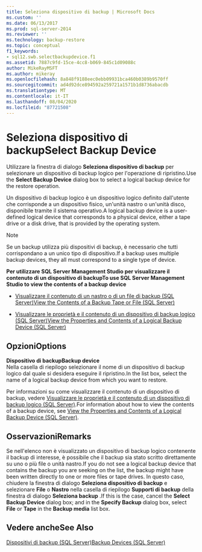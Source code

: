 ```yaml
---
title: Seleziona dispositivo di backup | Microsoft Docs
ms.custom: ''
ms.date: 06/13/2017
ms.prod: sql-server-2014
ms.reviewer: ''
ms.technology: backup-restore
ms.topic: conceptual
f1_keywords:
- sql12.swb.selectbackupdevice.f1
ms.assetid: 7887c9fd-15ce-4cc8-b069-845c1d09088c
author: MikeRayMSFT
ms.author: mikeray
ms.openlocfilehash: 8a848f9188eec0ebb09931bca460b0389b9570ff
ms.sourcegitcommit: ad4d92dce894592a259721a1571b1d8736abacdb
ms.translationtype: MT
ms.contentlocale: it-IT
ms.lasthandoff: 08/04/2020
ms.locfileid: "87721508"
---
```

# <a name="select-backup-device"></a><span data-ttu-id="622ce-102">Seleziona dispositivo di backup</span><span class="sxs-lookup"><span data-stu-id="622ce-102">Select Backup Device</span></span>
  <span data-ttu-id="622ce-103">Utilizzare la finestra di dialogo **Seleziona dispositivo di backup** per selezionare un dispositivo di backup logico per l'operazione di ripristino.</span><span class="sxs-lookup"><span data-stu-id="622ce-103">Use the **Select Backup Device** dialog box to select a logical backup device for the restore operation.</span></span>  
  
 <span data-ttu-id="622ce-104">Un dispositivo di backup logico è un dispositivo logico definito dall'utente che corrisponde a un dispositivo fisico, un'unità nastro o un'unità disco, disponibile tramite il sistema operativo.</span><span class="sxs-lookup"><span data-stu-id="622ce-104">A logical backup device is a user-defined logical device that corresponds to a physical device, either a tape drive or a disk drive, that is provided by the operating system.</span></span>  
  
> [!NOTE]  
>  <span data-ttu-id="622ce-105">Se un backup utilizza più dispositivi di backup, è necessario che tutti corrispondano a un unico tipo di dispositivo.</span><span class="sxs-lookup"><span data-stu-id="622ce-105">If a backup uses multiple backup devices, they all must correspond to a single type of device.</span></span>  
  
 <span data-ttu-id="622ce-106">**Per utilizzare SQL Server Management Studio per visualizzare il contenuto di un dispositivo di backup**</span><span class="sxs-lookup"><span data-stu-id="622ce-106">**To use SQL Server Management Studio to view the contents of a backup device**</span></span>  
  
-   [<span data-ttu-id="622ce-107">Visualizzare il contenuto di un nastro o di un file di backup &#40;SQL Server&#41;</span><span class="sxs-lookup"><span data-stu-id="622ce-107">View the Contents of a Backup Tape or File &#40;SQL Server&#41;</span></span>](view-the-contents-of-a-backup-tape-or-file-sql-server.md)  
  
-   [<span data-ttu-id="622ce-108">Visualizzare le proprietà e il contenuto di un dispositivo di backup logico &#40;SQL Server&#41;</span><span class="sxs-lookup"><span data-stu-id="622ce-108">View the Properties and Contents of a Logical Backup Device &#40;SQL Server&#41;</span></span>](view-the-properties-and-contents-of-a-logical-backup-device-sql-server.md)  
  
## <a name="options"></a><span data-ttu-id="622ce-109">Opzioni</span><span class="sxs-lookup"><span data-stu-id="622ce-109">Options</span></span>  
 <span data-ttu-id="622ce-110">**Dispositivo di backup**</span><span class="sxs-lookup"><span data-stu-id="622ce-110">**Backup device**</span></span>  
 <span data-ttu-id="622ce-111">Nella casella di riepilogo selezionare il nome di un dispositivo di backup logico dal quale si desidera eseguire il ripristino.</span><span class="sxs-lookup"><span data-stu-id="622ce-111">In the list box, select the name of a logical backup device from which you want to restore.</span></span>  
  
 <span data-ttu-id="622ce-112">Per informazioni su come visualizzare il contenuto di un dispositivo di backup, vedere [Visualizzare le proprietà e il contenuto di un dispositivo di backup logico &#40;SQL Server&#41;](view-the-properties-and-contents-of-a-logical-backup-device-sql-server.md).</span><span class="sxs-lookup"><span data-stu-id="622ce-112">For information about how to view the contents of a backup device, see [View the Properties and Contents of a Logical Backup Device &#40;SQL Server&#41;](view-the-properties-and-contents-of-a-logical-backup-device-sql-server.md).</span></span>  
  
## <a name="remarks"></a><span data-ttu-id="622ce-113">Osservazioni</span><span class="sxs-lookup"><span data-stu-id="622ce-113">Remarks</span></span>  
 <span data-ttu-id="622ce-114">Se nell'elenco non è visualizzato un dispositivo di backup logico contenente il backup di interesse, è possibile che il backup sia stato scritto direttamente su uno o più file o unità nastro.</span><span class="sxs-lookup"><span data-stu-id="622ce-114">If you do not see a logical backup device that contains the backup you are seeking on the list, the backup might have been written directly to one or more files or tape drives.</span></span> <span data-ttu-id="622ce-115">In questo caso, chiudere la finestra di dialogo **Seleziona dispositivo di backup** e selezionare **File** o **Nastro** nella casella di riepilogo **Supporti di backup** della finestra di dialogo **Seleziona backup** .</span><span class="sxs-lookup"><span data-stu-id="622ce-115">If this is the case, cancel the **Select Backup Device** dialog box; and in the **Specify Backup** dialog box, select **File** or **Tape** in the **Backup media** list box.</span></span>  
  
## <a name="see-also"></a><span data-ttu-id="622ce-116">Vedere anche</span><span class="sxs-lookup"><span data-stu-id="622ce-116">See Also</span></span>  
 [<span data-ttu-id="622ce-117">Dispositivi di backup &#40;SQL Server&#41;</span><span class="sxs-lookup"><span data-stu-id="622ce-117">Backup Devices &#40;SQL Server&#41;</span></span>](backup-devices-sql-server.md)  
  
  
